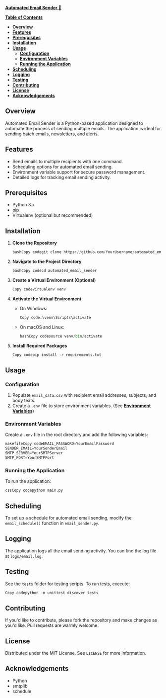 [**Automated Email Sender 💌**](#automated-email-sender-)

[**Table of Contents**](#table-of-contents)

- [**Overview**](#overview)
- [**Features**](#features)
- [**Prerequisites**](#prerequisites)
- [**Installation**](#installation)
- [**Usage**](#usage)
  - [**Configuration**](#configuration)
  - [**Environment Variables**](#environment-variables)
  - [**Running the Application**](#running-the-application)
- [**Scheduling**](#scheduling)
- [**Logging**](#logging)
- [**Testing**](#testing)
- [**Contributing**](#contributing)
- [**License**](#license)
- [**Acknowledgements**](#acknowledgements)

## **Overview**

Automated Email Sender is a Python-based application designed to automate the process of sending multiple emails. The application is ideal for sending batch emails, newsletters, and alerts.

## **Features**

- Send emails to multiple recipients with one command.
- Scheduling options for automated email sending.
- Environment variable support for secure password management.
- Detailed logs for tracking email sending activity.

## **Prerequisites**

- Python 3.x
- pip
- Virtualenv (optional but recommended)

## **Installation**

1. **Clone the Repository**

   ```python
   bashCopy codegit clone https://github.com/YourUsername/automated_email_sender.git
   ```

2. **Navigate to the Project Directory**

   ```python
   bashCopy codecd automated_email_sender
   ```

3. **Create a Virtual Environment (Optional)**

   ```python
   Copy codevirtualenv venv
   ```

4. **Activate the Virtual Environment**

   - On Windows:
     ```python
     Copy code.\venv\Scripts\activate
     ```
   - On macOS and Linux:
     ```python
     bashCopy codesource venv/bin/activate
     ```

5. **Install Required Packages**

   ```python
   Copy codepip install -r requirements.txt
   ```

## **Usage**

### **Configuration**

1. Populate `email_data.csv` with recipient email addresses, subjects, and body texts.
2. Create a `.env` file to store environment variables. (See [**Environment Variables**](https://chat.openai.com/c/da875d12-1b74-4244-aec1-801cde1b1ae6#environment-variables))

### **Environment Variables**

Create a `.env` file in the root directory and add the following variables:

```python
makefileCopy codeEMAIL_PASSWORD=YourEmailPassword
SENDER_EMAIL=YourSenderEmail
SMTP_SERVER=YourSMTPServer
SMTP_PORT=YourSMTPPort
```

### **Running the Application**

To run the application:

```python
cssCopy codepython main.py
```

## **Scheduling**

To set up a schedule for automated email sending, modify the `email_schedule()` function in `email_sender.py`.

## **Logging**

The application logs all the email sending activity. You can find the log file at `logs/email.log`.

## **Testing**

See the `tests` folder for testing scripts. To run tests, execute:

```python
Copy codepython -m unittest discover tests
```

## **Contributing**

If you'd like to contribute, please fork the repository and make changes as you'd like. Pull requests are warmly welcome.

## **License**

Distributed under the MIT License. See `LICENSE` for more information.

## **Acknowledgements**

- Python
- smtplib
- schedule
